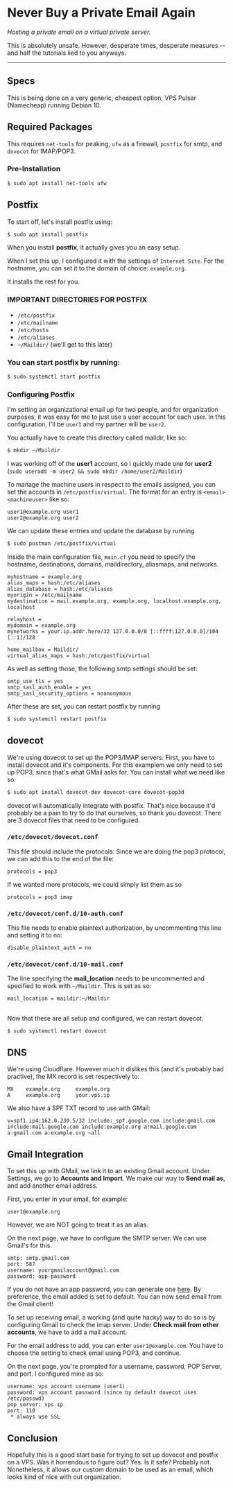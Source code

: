 # Never Buy a Private Email Again
*Hosting a private email on a virtual private server.*

This is absolutely unsafe. However, desperate times, desperate measures -- and half the tutorials lied to you anyways.

<hr />

## Specs
This is being done on a very generic, cheapest option, VPS Pulsar (Namecheap) running Debian 10.

## Required Packages
This requires `net-tools` for peaking, `ufw` as a firewall, `postfix` for smtp, and `dovecot` for IMAP/POP3.

### Pre-Installation
```bash
$ sudo apt install net-tools ufw
```

## Postfix

To start off, let's install postfix using:
```bash
$ sudo apt install postfix
```

When you install **postfix**, it actually gives you an easy setup.

When I set this up, I configured it with the settings of `Internet Site`.
For the hostname, you can set it to the domain of choice: `example.org`.

It installs the rest for you.

### IMPORTANT DIRECTORIES FOR POSTFIX
* `/etc/postfix`
* `/etc/mailname`
* `/etc/hosts`
* `/etc/aliases`
* `~/Maildir/` (we'll get to this later)

### You can start postfix by running:
```bash
$ sudo systemctl start postfix
```

### Configuring Postfix
I'm setting an organizational email up for two people, and for organization purposes, it was easy for me to just use a user account for each user. In this configuration, I'll be `user1` and my partner will be `user2`.

You actually have to create this directory called maildir, like so:
```bash
$ mkdir ~/Maildir
```

I was working off of the **user1** account, so I quickly made one for **user2** (`sudo useradd -m user2 && sudo mkdir /home/user2/Maildir`)

To manage the machine users in respect to the emails assigned, you can set the accounts in `/etc/postfix/virtual`. The format for an entry is `<email> <machineuser>` like so:
```
user1@example.org user1
user2@example.org user2
```

We can update these entries and update the database by running
```bash
$ sudo postman /etc/postfix/virtual
```

Inside the main configuration file, `main.cf` you need to specify the hostname, destinations, domains, maildirectory, aliasmaps, and networks.

```
myhostname = example.org
alias_maps = hash:/etc/aliases
alias_database = hash:/etc/aliases
myorigin = /etc/mailname
mydestination = mail.example.org, example.org, localhost.example.org, localhost

relayhost =
mydomain = example.org 
mynetworks = your.ip.addr.here/32 127.0.0.0/8 [::ffff:127.0.0.0]/104 [::1]/128

home_mailbox = Maildir/
virtual_alias_maps = hash:/etc/postfix/virtual
```

As well as setting those, the following smtp settings should be set:

```
smtp_use_tls = yes
smtp_sasl_auth_enable = yes
smtp_sasl_security_options = noanonymous
``` 

After these are set, you can restart postfix by running
```bash
$ sudo systemctl restart postfix
```

## dovecot

We're using dovecot to set up the POP3/IMAP servers. First, you have to install dovecot and it's components. For this examplem we only need to set up POP3, since that's what GMail asks for. You can install what we need like so:

```bash
$ sudo apt install dovecot-dev dovecot-core dovecot-pop3d
```

dovecot will automatically integrate with postfix. That's nice because it'd probably be a pain to try to do that ourselves, so thank you dovecot. There are 3 dovecot files that need to be configured.

### `/etc/dovecot/dovecot.conf`
This file should include the protocols. Since we are doing the pop3 protocol, we can add this to the end of the file:
```
protocols = pop3
```
If we wanted more protocols, we could simply list them as so
```
protocols = pop3 imap
```

### `/etc/dovecot/conf.d/10-auth.conf`
This file needs to enable plaintext authorization, by uncommenting this line and setting it to no:
```
disable_plaintext_auth = no
```

### `/etc/dovecot/conf.d/10-mail.conf`
The line specifying the **mail_location** needs to be uncommented and specified to work with `~/Maildir`. This is set as so:

```
mail_location = maildir:~/Maildir
```

##
Now that these are all setup and configured, we can restart dovecot.

```bash
$ sudo systemctl restart dovecot
```

## DNS
We're using Cloudflare. However much it dislikes this (and it's probably bad practive), the MX record is set respectively to:
```
MX    example.org     example.org
A     example.org     your.vps.ip
```

We also have a SPF TXT record to use with GMail:
```
v=spf1 ip4:162.0.230.5/32 include:_spf.google.com include:gmail.com include:mail.google.com include:example.org a:mail.google.com a:gmail.com a:example.org ~all
```

## Gmail Integration
To set this up with GMail, we link it to an existing Gmail account. Under Settings, we go to **Accounts and Import**. We make our way to **Send mail as**, and add another email address.

First, you enter in your email, for example:
```
user1@example.org
```
However, we are NOT going to treat it as an alias.

On the next page, we have to configure the SMTP server. We can use Gmail's for this.

```
smtp: smtp.gmail.com
port: 587
username: yourgmailaccount@gmail.com
password: app password
```

If you do not have an app password, you can generate one [here](https://support.google.com/accounts/answer/185833?hl=en).
By preference, the email added is set to default. You can now send email from the Gmail client!

To set up receiving email, a working (and quite hacky) way to do so is by configuring Gmail to check the imap server. Under **Check mail from other accounts**, we have to add a mail account.

For the email address to add, you can enter `user1@example.com`. You have to choose the setting to check email using POP3, and continue.

On the next page, you're prompted for a username, password, POP Server, and port.
I configured mine as so:

```
username: vps account username (user1)
password: vps account password (since by default dovecot uses /etc/passwd)
pop server: vps ip
port: 110
 * always use SSL
 ```

## Conclusion
Hopefully this is a good start base for trying to set up dovecot and postfix on a VPS. Was it horrendous to figure out? Yes. Is it safe? Probably not. Nonetheless, it allows our custom domain to be used as an email, which looks kind of nice with out organization.
